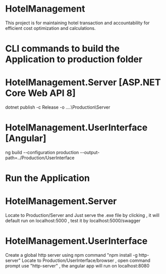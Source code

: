 # HotelManagement
This project is for maintaining hotel transaction and accountability for efficient cost optimization and calculations.

# CLI commands to build the Application to production folder

# HotelManagement.Server  [ASP.NET Core Web API 8]
dotnet publish -c Release -o ..\..\Production\Server

# HotelManagement.UserInterface [Angular]
ng build --configuration production --output-path=../Production/UserInterface  


# Run the Application

# HotelManagement.Server
Locate to Production/Server and Just serve the .exe file by clicking , it will default run on localhost:5000 , test it by localhost:5000/swagger

# HotelManagement.UserInterface
Create a global http server using npm command "npm install -g http-server"
Locate to Production/UserInterface/browser , open command prompt use "http-server" , the angular app will run on localhost:8080



